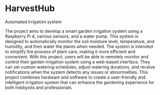 # HarvestHub
Automated Irrigation system

The project aims to develop a smart garden irrigation system using a Raspberry Pi 4, various 
sensors, and a water pump. This system is designed to automatically monitor the soil moisture 
level, temperature, and humidity, and then water the plants when needed. The system is 
intended to simplify the process of plant care, making it more efficient and convenient.
With this project, users will be able to remotely monitor and control their garden irrigation 
system using a web-based interface. They can set custom watering schedules, adjust watering 
durations, and receive notifications when the system detects any issues or abnormalities. This 
project combines hardware and software to create a user-friendly and intelligent irrigation 
system that can enhance the gardening experience for both hobbyists and professionals.
